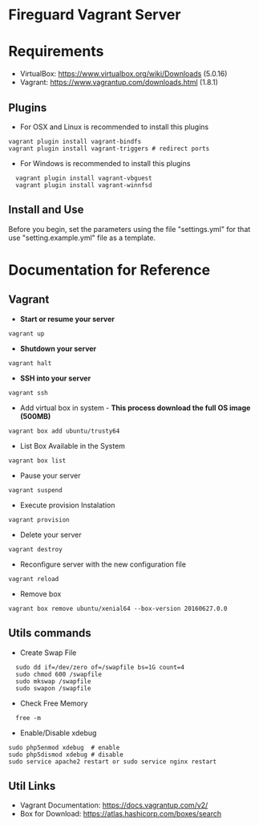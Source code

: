 # Fireguard Vagrant Server

# Requirements

  - VirtualBox: https://www.virtualbox.org/wiki/Downloads (5.0.16)
  - Vagrant:	https://www.vagrantup.com/downloads.html  (1.8.1)

## Plugins
  - For OSX and Linux is recommended to install this plugins

  ```
  vagrant plugin install vagrant-bindfs
  vagrant plugin install vagrant-triggers # redirect ports
  ```
  - For Windows is recommended to install this plugins
  ```
    vagrant plugin install vagrant-vbguest
    vagrant plugin install vagrant-winnfsd
  ```

## Install and Use

Before you begin, set the parameters using the file "settings.yml" for that use
"setting.example.yml" file as a template.



# Documentation for Reference

## Vagrant

  - **Start or resume your server**
  ```
  vagrant up
  ```

  - **Shutdown your server**
  ```
  vagrant halt
  ```

  - **SSH into your server**
  ```
  vagrant ssh
  ```

  - Add virtual box in system - **This process download the full OS image (500MB)**
  ```
  vagrant box add ubuntu/trusty64
  ```

  - List Box Available in the System
  ```
  vagrant box list
  ```

  - Pause your server
  ```
  vagrant suspend
  ```

  - Execute provision Instalation
  ```
  vagrant provision
  ```

  - Delete your server
  ```
  vagrant destroy
  ```

  - Reconfigure server with the new configuration file
  ```
  vagrant reload
  ```
  
  - Remove box
  ```
  vagrant box remove ubuntu/xenial64 --box-version 20160627.0.0
  ```


## Utils commands

  - Create Swap File
  ```
    sudo dd if=/dev/zero of=/swapfile bs=1G count=4
    sudo chmod 600 /swapfile
    sudo mkswap /swapfile
    sudo swapon /swapfile
  ```

  - Check Free Memory
  ```
    free -m
  ```

  - Enable/Disable xdebug
  ```
  sudo php5enmod xdebug  # enable
  sudo php5dismod xdebug # disable
  sudo service apache2 restart or sudo service nginx restart
  ```

## Util Links

  - Vagrant Documentation: https://docs.vagrantup.com/v2/
  - Box for Download: https://atlas.hashicorp.com/boxes/search
